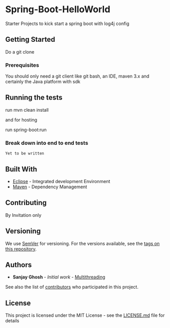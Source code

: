 # Spring-Boot-HelloWorld

Starter Projects to  kick start a spring boot with log4j config

## Getting Started

Do a git clone 


### Prerequisites

You should only need a git client like git bash, an IDE, maven 3.x and certainly the Java platform with sdk


## Running the tests

run mvn clean install

and for hosting 

run spring-boot:run

### Break down into end to end tests

```
Yet to be written

```

## Built With

* [Eclipse](https://www.eclipse.org/downloads/) - Integrated development Environment
* [Maven](https://maven.apache.org/) - Dependency Management


## Contributing

By Invitation only

## Versioning

We use [SemVer](http://semver.org/) for versioning. For the versions available, see the [tags on this repository](https://github.com/your/project/tags). 

## Authors

* **Sanjay Ghosh** - *Initial work* - [Multithreading](https://github.com/codeWriter9/multithreading)

See also the list of [contributors](https://github.com/your/project/contributors) who participated in this project.

## License

This project is licensed under the MIT License - see the [LICENSE.md](LICENSE.md) file for details

